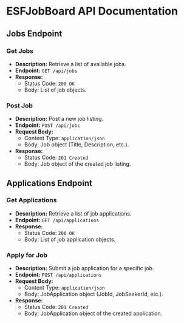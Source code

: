 # ESFJobBoard API Documentation

## Jobs Endpoint

### Get Jobs
- **Description:** Retrieve a list of available jobs.
- **Endpoint:** `GET /api/jobs`
- **Response:**
  - Status Code: `200 OK`
  - Body: List of job objects.

### Post Job
- **Description:** Post a new job listing.
- **Endpoint:** `POST /api/jobs`
- **Request Body:**
  - Content Type: `application/json`
  - Body: Job object (Title, Description, etc.).
- **Response:**
  - Status Code: `201 Created`
  - Body: Job object of the created job listing.

## Applications Endpoint

### Get Applications
- **Description:** Retrieve a list of job applications.
- **Endpoint:** `GET /api/applications`
- **Response:**
  - Status Code: `200 OK`
  - Body: List of job application objects.

### Apply for Job
- **Description:** Submit a job application for a specific job.
- **Endpoint:** `POST /api/applications`
- **Request Body:**
  - Content Type: `application/json`
  - Body: JobApplication object (JobId, JobSeekerId, etc.).
- **Response:**
  - Status Code: `201 Created`
  - Body: JobApplication object of the created application.

